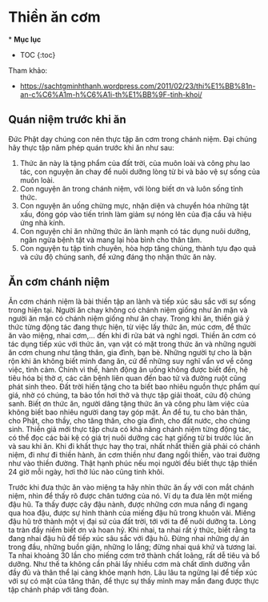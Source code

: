 # Thiền ăn cơm

\* **Mục lục**

- TOC
{:toc}

Tham khảo:

- <https://sachtgminhthanh.wordpress.com/2011/02/23/thi%E1%BB%81n-an-c%C6%A1m-h%C6%A1i-th%E1%BB%9F-tinh-khoi/>

## Quán niệm trước khi ăn

Đức Phật dạy chúng con nên thực tập ăn cơm trong chánh niệm. Đại chúng hãy thực tập năm phép quán trước khi ăn như sau:
1. Thức ăn này là tặng phẩm của đất trời, của muôn loài và công phu lao tác, con nguyện ăn chay để nuôi dưỡng lòng từ bi và bảo vệ sự sống của muôn loài.
2. Con nguyện ăn trong chánh niệm, với lòng biết ơn và luôn sống tỉnh thức.
3. Con nguyện ăn uống chừng mực, nhận diện và chuyển hóa những tật xấu, đóng góp vào tiến trình làm giảm sự nóng lên của địa cầu và hiệu ứng nhà kính.
4. Con nguyện chỉ ăn những thức ăn lành mạnh có tác dụng nuôi dưỡng, ngăn ngừa bệnh tật và mang lại hòa bình cho thân tâm.
5. Con nguyện tu tập tinh chuyên, hòa hợp tăng chúng, thành tựu đạo quả và cứu độ chúng sanh, để xứng đáng thọ nhận thức ăn này.

## Ăn cơm chánh niệm

Ăn cơm chánh niệm là bài thiền tập an lành và tiếp xúc sâu sắc với sự sống trong hiện tại. Người ăn chay không có chánh niệm giống như ăn mặn và người ăn mặn có chánh niệm giống như ăn chay. Trong khi ăn, thiền giả ý thức từng động tác đang thực hiện, từ việc lấy thức ăn, múc cơm, để thức ăn vào miệng, nhai cơm,… đến khi đi rửa bát và nghỉ ngơi. Thiền ăn cơm có tác dụng tiếp xúc với thức ăn, vạn vật có mặt trong thức ăn và những người ăn cơm chung như tăng thân, gia đình, bạn bè. Những người tự cho là bận rộn khi ăn không biết mình đang ăn, cứ để những suy nghĩ vẩn vơ về công việc, tình cảm. Chính vì thế, hành động ăn uống không được biết đến, hệ tiêu hóa bị thờ ơ, các căn bệnh liên quan đến bao tử và đường ruột cũng phát sinh theo. Đất trời hiến tặng cho ta biết bao nhiêu nguồn thực phẩm quí giá, nhờ có chúng, ta bảo tồn hơi thở và thực tập giải thoát, cứu độ chúng sanh. Biết ơn thức ăn, người dâng tặng thức ăn và công phu làm việc của không biết bao nhiêu người dang tay góp mặt. Ăn để tu, tu cho bản thân, cho Phật, cho thầy, cho tăng thân, cho gia đình, cho đất nước, cho chúng sinh. Thiền giả mới thực tập chưa có khả năng chánh niệm từng động tác, có thể đọc các bài kệ có giá trị nuôi dưỡng các hạt giống từ bi trước lúc ăn và sau khi ăn. Khi đi khất thực hay thọ trai, nhất nhất thiền giả phải có chánh niệm, đi như đi thiền hành, ăn cơm thiền như đang ngồi thiền, vào trai đường như vào thiền đường. Thật hạnh phúc nếu mọi người đều biết thực tập thiền 24 giờ mỗi ngày, hơi thở lúc nào cũng tinh khôi.

Trước khi đưa thức ăn vào miệng ta hãy nhìn thức ăn ấy với con mắt chánh niệm, nhìn để thấy rõ được chân tướng của nó. Ví dụ ta đưa lên một miếng đậu hũ. Ta thấy được cây đậu nành, được những cơn mưa nắng đi ngang qua hoa đậu, được sự hình thành của miếng đậu hũ trong khuôn vải. Miếng đậu hũ trở thành một vị đại sứ của đất trời, tới với ta để nuôi dưỡng ta. Lòng ta tràn đầy niềm biết ơn và hoan hỷ. Khi nhai, ta nhai rất ý thức, biết rằng ta đang nhai đậu hũ để tiếp xúc sâu sắc với đậu hũ. Đừng nhai những dự án trong đầu, những buồn giận, những lo lắng; đừng nhai quá khứ và tương lai. Ta nhai khoảng 30 lần cho miếng cơm trở thành chất loãng, rất dễ tiêu và bổ dưỡng. Như thế ta không cần phải lấy nhiều cơm mà chất dinh dưỡng vẫn đầy đủ và thân thể lại càng khỏe mạnh hơn. Lâu lâu ta ngừng lại để tiếp xúc với sự có mặt của tăng thân, để thực sự thấy mình may mắn đang được thực tập chánh pháp với tăng đoàn.